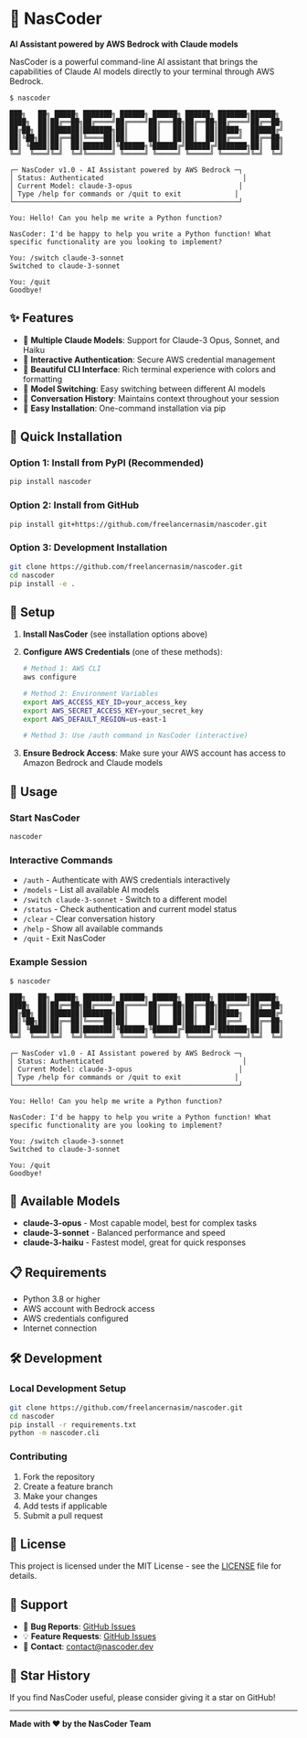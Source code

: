 # 🚀 NasCoder

**AI Assistant powered by AWS Bedrock with Claude models**

NasCoder is a powerful command-line AI assistant that brings the capabilities of Claude AI models directly to your terminal through AWS Bedrock.

```
$ nascoder

███╗   ██╗ █████╗ ███████╗ ██████╗ ██████╗ ██████╗ ███████╗██████╗ 
████╗  ██║██╔══██╗██╔════╝██╔════╝██╔═══██╗██╔══██╗██╔════╝██╔══██╗
██╔██╗ ██║███████║███████╗██║     ██║   ██║██║  ██║█████╗  ██████╔╝
██║╚██╗██║██╔══██║╚════██║██║     ██║   ██║██║  ██║██╔══╝  ██╔══██╗
██║ ╚████║██║  ██║███████║╚██████╗╚██████╔╝██████╔╝███████╗██║  ██║
╚═╝  ╚═══╝╚═╝  ╚═╝╚══════╝ ╚═════╝ ╚═════╝ ╚═════╝ ╚══════╝╚═╝  ╚═╝

┌─ NasCoder v1.0 - AI Assistant powered by AWS Bedrock ─┐
│ Status: Authenticated                                  │
│ Current Model: claude-3-opus                          │
│ Type /help for commands or /quit to exit             │
└───────────────────────────────────────────────────────┘

You: Hello! Can you help me write a Python function?

NasCoder: I'd be happy to help you write a Python function! What specific functionality are you looking to implement?

You: /switch claude-3-sonnet
Switched to claude-3-sonnet

You: /quit
Goodbye!
```

## ✨ Features

- 🤖 **Multiple Claude Models**: Support for Claude-3 Opus, Sonnet, and Haiku
- 🔐 **Interactive Authentication**: Secure AWS credential management
- 🎨 **Beautiful CLI Interface**: Rich terminal experience with colors and formatting
- 🔄 **Model Switching**: Easy switching between different AI models
- 💬 **Conversation History**: Maintains context throughout your session
- 🚀 **Easy Installation**: One-command installation via pip

## 🚀 Quick Installation

### Option 1: Install from PyPI (Recommended)
```bash
pip install nascoder
```

### Option 2: Install from GitHub
```bash
pip install git+https://github.com/freelancernasim/nascoder.git
```

### Option 3: Development Installation
```bash
git clone https://github.com/freelancernasim/nascoder.git
cd nascoder
pip install -e .
```

## 🔧 Setup

1. **Install NasCoder** (see installation options above)

2. **Configure AWS Credentials** (one of these methods):
   ```bash
   # Method 1: AWS CLI
   aws configure
   
   # Method 2: Environment Variables
   export AWS_ACCESS_KEY_ID=your_access_key
   export AWS_SECRET_ACCESS_KEY=your_secret_key
   export AWS_DEFAULT_REGION=us-east-1
   
   # Method 3: Use /auth command in NasCoder (interactive)
   ```

3. **Ensure Bedrock Access**: Make sure your AWS account has access to Amazon Bedrock and Claude models

## 🎯 Usage

### Start NasCoder
```bash
nascoder
```

### Interactive Commands
- `/auth` - Authenticate with AWS credentials interactively
- `/models` - List all available AI models
- `/switch claude-3-sonnet` - Switch to a different model
- `/status` - Check authentication and current model status
- `/clear` - Clear conversation history
- `/help` - Show all available commands
- `/quit` - Exit NasCoder

### Example Session
```
$ nascoder

███╗   ██╗ █████╗ ███████╗ ██████╗ ██████╗ ██████╗ ███████╗██████╗ 
████╗  ██║██╔══██╗██╔════╝██╔════╝██╔═══██╗██╔══██╗██╔════╝██╔══██╗
██╔██╗ ██║███████║███████╗██║     ██║   ██║██║  ██║█████╗  ██████╔╝
██║╚██╗██║██╔══██║╚════██║██║     ██║   ██║██║  ██║██╔══╝  ██╔══██╗
██║ ╚████║██║  ██║███████║╚██████╗╚██████╔╝██████╔╝███████╗██║  ██║
╚═╝  ╚═══╝╚═╝  ╚═╝╚══════╝ ╚═════╝ ╚═════╝ ╚═════╝ ╚══════╝╚═╝  ╚═╝

┌─ NasCoder v1.0 - AI Assistant powered by AWS Bedrock ─┐
│ Status: Authenticated                                  │
│ Current Model: claude-3-opus                          │
│ Type /help for commands or /quit to exit             │
└───────────────────────────────────────────────────────┘

You: Hello! Can you help me write a Python function?

NasCoder: I'd be happy to help you write a Python function! What specific functionality are you looking to implement?

You: /switch claude-3-sonnet
Switched to claude-3-sonnet

You: /quit
Goodbye!
```

## 🤖 Available Models

- **claude-3-opus** - Most capable model, best for complex tasks
- **claude-3-sonnet** - Balanced performance and speed
- **claude-3-haiku** - Fastest model, great for quick responses

## 📋 Requirements

- Python 3.8 or higher
- AWS account with Bedrock access
- AWS credentials configured
- Internet connection

## 🛠️ Development

### Local Development Setup
```bash
git clone https://github.com/freelancernasim/nascoder.git
cd nascoder
pip install -r requirements.txt
python -m nascoder.cli
```

### Contributing
1. Fork the repository
2. Create a feature branch
3. Make your changes
4. Add tests if applicable
5. Submit a pull request

## 📝 License

This project is licensed under the MIT License - see the [LICENSE](LICENSE) file for details.

## 🤝 Support

- 🐛 **Bug Reports**: [GitHub Issues](https://github.com/freelancernasim/nascoder/issues)
- 💡 **Feature Requests**: [GitHub Issues](https://github.com/freelancernasim/nascoder/issues)
- 📧 **Contact**: [contact@nascoder.dev](mailto:contact@nascoder.dev)

## 🌟 Star History

If you find NasCoder useful, please consider giving it a star on GitHub!

---

**Made with ❤️ by the NasCoder Team**
